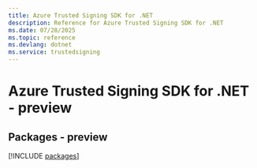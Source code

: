 ```yaml
---
title: Azure Trusted Signing SDK for .NET
description: Reference for Azure Trusted Signing SDK for .NET
ms.date: 07/28/2025
ms.topic: reference
ms.devlang: dotnet
ms.service: trustedsigning
---
```

# Azure Trusted Signing SDK for .NET - preview
## Packages - preview
[!INCLUDE [packages](trusted-signing-index.md)]